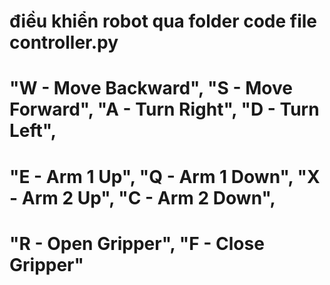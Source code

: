 # điều khiển robot qua folder code file controller.py

# "W - Move Backward", "S - Move Forward", "A - Turn Right", "D - Turn Left",
   # "E - Arm 1 Up", "Q - Arm 1 Down", "X - Arm 2 Up", "C - Arm 2 Down",
  #  "R - Open Gripper", "F - Close Gripper"
